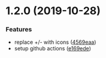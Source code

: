 # 1.2.0 (2019-10-28)


### Features

* replace +/- with icons ([4569eaa](https://github.com/jozefcipa/react-tpick/commit/4569eaaf1f3ee72e3cf905670885725bdfdcf662))
* setup github actions ([e169ede](https://github.com/jozefcipa/react-tpick/commit/e169ede48e7f44d7b1f8255a794c750de37bfb21))
